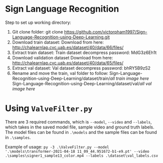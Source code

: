 # Sign Language Recognition

Step to set up working directory:
1. Git clone folder:
git clone https://github.com/victorpham1997/Sign-Language-Recognition-using-Deep-Learning.git
2. Download train dataset:
    Download from here: http://chalearnlap.cvc.uab.es/dataset/40/data/66/files/
3. Extract train dataset:
    Train dataset decompress password: MdG3z6Eh1t
4. Download validation dataset 
    Download from here: http://chalearnlap.cvc.uab.es/dataset/40/data/65/files/
5. Extract val dataset: 
    Val dataset decompress password: bhRY5B9zS2
6. Rename and move the train, val folder to follow: 
  Sign-Language-Recognition-using-Deep-Learning/dataset/train/*all train image here*
  Sign-Language-Recognition-using-Deep-Learning/dataset/val/*all val image here*
  
  
# Using `ValveFilter.py`
There are 3 required commands, which is `--model`, `--video` and `--labels`, which takes in the saved model file, sample video and ground truth labels. The model files can be found in `.\models` and the sample files can be found in `.\samples`.

Example of usage:
`py -3 .\ValveFilter.py --model '.\models\transformer-2021-04-18 11_09_44.951672-b1-e9.pt' --video .\samples\signer1_sample13_color.mp4 --labels .\dataset\val_labels.csv`
